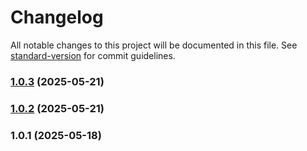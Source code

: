 # Changelog

All notable changes to this project will be documented in this file. See [standard-version](https://github.com/conventional-changelog/standard-version) for commit guidelines.

### [1.0.3](https://github.com/ZakiZtraki/haos-addon-wnsm-dev/compare/v1.0.2...v1.0.3) (2025-05-21)

### [1.0.2](https://github.com/ZakiZtraki/haos-addon-wnsm-dev/compare/v1.0.1...v1.0.2) (2025-05-21)

### 1.0.1 (2025-05-18)

